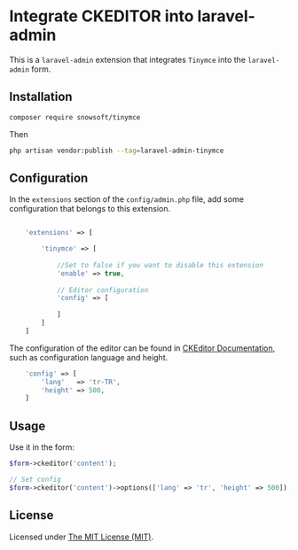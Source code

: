 Integrate CKEDITOR into laravel-admin
======

This is a `laravel-admin` extension that integrates `Tinymce` into the `laravel-admin` form.

 

## Installation

```bash
composer require snowsoft/tinymce
```

Then
```bash
php artisan vendor:publish --tag=laravel-admin-tinymce
```

## Configuration

In the `extensions` section of the `config/admin.php` file, add some configuration that belongs to this extension.
```php

    'extensions' => [

        'tinymce' => [
        
            //Set to false if you want to disable this extension
            'enable' => true,
            
            // Editor configuration
            'config' => [
                
            ]
        ]
    ]

```
The configuration of the editor can be found in [CKEditor Documentation](https://ckeditor.com/docs/ckeditor4/latest/guide/), such as configuration language and height.
```php
    'config' => [
        'lang'   => 'tr-TR',
        'height' => 500,
    ]
```

## Usage

Use it in the form:
```php
$form->ckeditor('content');

// Set config
$form->ckeditor('content')->options(['lang' => 'tr', 'height' => 500]);
```

 

License
------------
Licensed under [The MIT License (MIT)](LICENSE).
